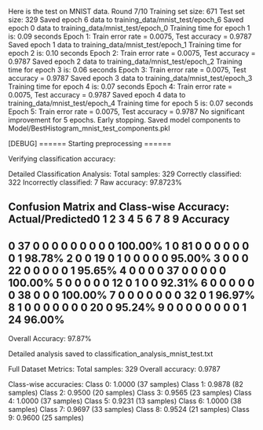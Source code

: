 Here is the test on MNIST data.
Round 7/10
Training set size: 671
Test set size: 329
Saved epoch 6 data to training_data/mnist_test/epoch_6
Saved epoch 0 data to training_data/mnist_test/epoch_0
Training time for epoch 1 is: 0.09 seconds
Epoch 1: Train error rate = 0.0075, Test accuracy = 0.9787
Saved epoch 1 data to training_data/mnist_test/epoch_1
Training time for epoch 2 is: 0.10 seconds
Epoch 2: Train error rate = 0.0075, Test accuracy = 0.9787
Saved epoch 2 data to training_data/mnist_test/epoch_2
Training time for epoch 3 is: 0.06 seconds
Epoch 3: Train error rate = 0.0075, Test accuracy = 0.9787
Saved epoch 3 data to training_data/mnist_test/epoch_3
Training time for epoch 4 is: 0.07 seconds
Epoch 4: Train error rate = 0.0075, Test accuracy = 0.9787
Saved epoch 4 data to training_data/mnist_test/epoch_4
Training time for epoch 5 is: 0.07 seconds
Epoch 5: Train error rate = 0.0075, Test accuracy = 0.9787
No significant improvement for 5 epochs. Early stopping.
Saved model components to Model/BestHistogram_mnist_test_components.pkl

[DEBUG] ====== Starting preprocessing ======

Verifying classification accuracy:

Detailed Classification Analysis:
Total samples: 329
Correctly classified: 322
Incorrectly classified: 7
Raw accuracy: 97.8723%


Confusion Matrix and Class-wise Accuracy:
Actual/Predicted0       1       2       3       4       5       6       7       8       9       Accuracy
---------------------------------------------------------------------------------------------------------
0              37      0       0       0       0       0       0       0       0       0       100.00%
1              0       81      0       0       0       0       0       0       0       1        98.78%
2              0       0       19      0       1       0       0       0       0       0        95.00%
3              0       0       0       22      0       0       0       0       0       1        95.65%
4              0       0       0       0       37      0       0       0       0       0       100.00%
5              0       0       0       0       0       12      0       1       0       0        92.31%
6              0       0       0       0       0       0       38      0       0       0       100.00%
7              0       0       0       0       0       0       0       32      0       1        96.97%
8              1       0       0       0       0       0       0       0       20      0        95.24%
9              0       0       0       0       0       0       0       0       1       24       96.00%
---------------------------------------------------------------------------------------------------------
Overall Accuracy: 97.87%

Detailed analysis saved to classification_analysis_mnist_test.txt

Full Dataset Metrics:
Total samples: 329
Overall accuracy: 0.9787

Class-wise accuracies:
Class 0: 1.0000 (37 samples)
Class 1: 0.9878 (82 samples)
Class 2: 0.9500 (20 samples)
Class 3: 0.9565 (23 samples)
Class 4: 1.0000 (37 samples)
Class 5: 0.9231 (13 samples)
Class 6: 1.0000 (38 samples)
Class 7: 0.9697 (33 samples)
Class 8: 0.9524 (21 samples)
Class 9: 0.9600 (25 samples)

